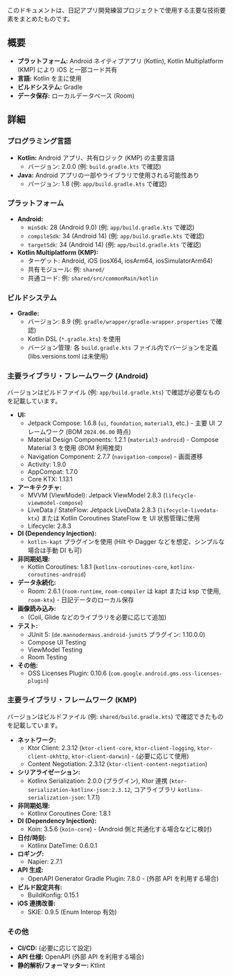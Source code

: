 このドキュメントは、日記アプリ開発練習プロジェクトで使用する主要な技術要素をまとめたものです。

## 概要

*   **プラットフォーム:** Android ネイティブアプリ (Kotlin), Kotlin Multiplatform (KMP) により iOS と一部コード共有
*   **言語:** Kotlin を主に使用
*   **ビルドシステム:** Gradle
*   **データ保存:** ローカルデータベース (Room)

## 詳細

### プログラミング言語

*   **Kotlin:** Android アプリ、共有ロジック (KMP) の主要言語
    *   バージョン: 2.0.0 (例: `build.gradle.kts` で確認)
*   **Java:** Android アプリの一部やライブラリで使用される可能性あり
    *   バージョン: 1.8 (例: `app/build.gradle.kts` で確認)

### プラットフォーム

*   **Android:**
    *   `minSdk`: 28 (Android 9.0) (例: `app/build.gradle.kts` で確認)
    *   `compileSdk`: 34 (Android 14) (例: `app/build.gradle.kts` で確認)
    *   `targetSdk`: 34 (Android 14) (例: `app/build.gradle.kts` で確認)
*   **Kotlin Multiplatform (KMP):**
    *   ターゲット: Android, iOS (iosX64, iosArm64, iosSimulatorArm64)
    *   共有モジュール: 例: `shared/`
    *   共通コード: 例: `shared/src/commonMain/kotlin`

### ビルドシステム

*   **Gradle:**
    *   バージョン: 8.9 (例: `gradle/wrapper/gradle-wrapper.properties` で確認)
    *   Kotlin DSL (`*.gradle.kts`) を使用
    *   バージョン管理: 各 `build.gradle.kts` ファイル内でバージョンを定義 (libs.versions.toml は未使用)

### 主要ライブラリ・フレームワーク (Android)

バージョンはビルドファイル (例: `app/build.gradle.kts`) で確認が必要なものを記載しています。

*   **UI:**
    *   Jetpack Compose: 1.6.8 (`ui`, `foundation`, `material3`, etc.) - 主要 UI フレームワーク (BOM `2024.06.00` 時点)
    *   Material Design Components: 1.2.1 (`material3-android`) - Compose Material 3 を使用 (BOM 利用推奨)
    *   Navigation Component: 2.7.7 (`navigation-compose`) - 画面遷移
    *   Activity: 1.9.0
    *   AppCompat: 1.7.0
    *   Core KTX: 1.13.1
*   **アーキテクチャ:**
    *   MVVM (ViewModel): Jetpack ViewModel 2.8.3 (`lifecycle-viewmodel-compose`)
    *   LiveData / StateFlow: Jetpack LiveData 2.8.3 (`lifecycle-livedata-ktx`) または Kotlin Coroutines StateFlow を UI 状態管理に使用
    *   Lifecycle: 2.8.3
*   **DI (Dependency Injection):**
    *   `kotlin-kapt` プラグインを使用 (Hilt や Dagger などを想定、シンプルな場合は手動 DI も可)
*   **非同期処理:**
    *   Kotlin Coroutines: 1.8.1 (`kotlinx-coroutines-core`, `kotlinx-coroutines-android`)
*   **データ永続化:**
    *   Room: 2.6.1 (`room-runtime`, `room-compiler` は kapt または ksp で使用, `room-ktx`) - 日記データのローカル保存
*   **画像読み込み:**
    *   (Coil, Glide などのライブラリを必要に応じて追加)
*   **テスト:**
    *   JUnit 5: (`de.mannodermaus.android-junit5` プラグイン: 1.10.0.0)
    *   Compose UI Testing
    *   ViewModel Testing
    *   Room Testing
*   **その他:**
    *   OSS Licenses Plugin: 0.10.6 (`com.google.android.gms.oss-licenses-plugin`)

### 主要ライブラリ・フレームワーク (KMP)

バージョンはビルドファイル (例: `shared/build.gradle.kts`) で確認できたものを記載しています。

*   **ネットワーク:**
    *   Ktor Client: 2.3.12 (`ktor-client-core`, `ktor-client-logging`, `ktor-client-okhttp`, `ktor-client-darwin`) - (必要に応じて使用)
    *   Content Negotiation: 2.3.12 (`ktor-client-content-negotiation`)
*   **シリアライゼーション:**
    *   Kotlinx Serialization: 2.0.0 (プラグイン), Ktor 連携 (`ktor-serialization-kotlinx-json:2.3.12`, コアライブラリ `kotlinx-serialization-json`: 1.7.1)
*   **非同期処理:**
    *   Kotlinx Coroutines Core: 1.8.1
*   **DI (Dependency Injection):**
    *   Koin: 3.5.6 (`koin-core`) - (Android 側と共通化する場合などに検討)
*   **日付/時刻:**
    *   Kotlinx DateTime: 0.6.0.1
*   **ロギング:**
    *   Napier: 2.7.1
*   **API 生成:**
    *   OpenAPI Generator Gradle Plugin: 7.8.0 - (外部 API を利用する場合)
*   **ビルド設定共有:**
    *   BuildKonfig: 0.15.1
*   **iOS 連携改善:**
    *   SKIE: 0.9.5 (Enum Interop 有効)

### その他

*   **CI/CD:** (必要に応じて設定)
*   **API 仕様:** OpenAPI (外部 API を利用する場合)
*   **静的解析/フォーマッター:** Ktlint
